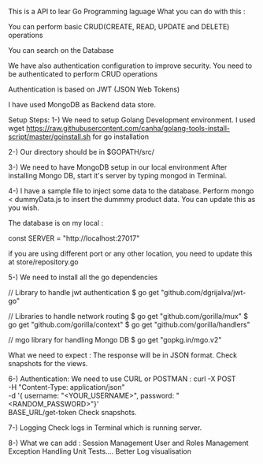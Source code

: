 This is a API to lear Go Programming laguage
What you can do with this : 

You can perform basic CRUD(CREATE, READ, UPDATE and DELETE) operations

You can search on the Database 

We have also authentication configuration to improve security. You need to be authenticated to perform CRUD operations

Authentication is based on JWT (JSON Web Tokens)

I have used MongoDB as Backend data store. 

Setup Steps: 
1-) We need to setup Golang Development environment. I used wget https://raw.githubusercontent.com/canha/golang-tools-install-script/master/goinstall.sh for go installation

2-) Our directory should be in $GOPATH/src/ 

3-) We need to have MongoDB setup in our local environment
After installing Mongo DB, start it's server by typing mongod in Terminal.

4-) I have a sample file to inject some data to the database. Perform mongo < dummyData.js to insert the dummmy product data. You can update this as you wish. 

The database is on my local : 

const SERVER = "http://localhost:27017" 

if you are using different port or any other location, you need to update this at store/repository.go

5-) We need to install all the go dependencies

// Library to handle jwt authentication 
$ go get "github.com/dgrijalva/jwt-go"

// Libraries to handle network routing
$ go get "github.com/gorilla/mux"
$ go get "github.com/gorilla/context"
$ go get "github.com/gorilla/handlers"

// mgo library for handling Mongo DB
$ go get "gopkg.in/mgo.v2"

What we need to expect : The response will be in JSON format. Check snapshots for the views. 

6-) Authentication: We need to use CURL or POSTMAN :
curl -X POST \
-H "Content-Type: application/json" \
-d '{ username: "<YOUR_USERNAME>", password: "<RANDOM_PASSWORD>"}' \
BASE_URL/get-token
Check snapshots.

7-) Logging Check logs in Terminal which is running server. 

8-) What we can add : 
Session Management
User and Roles Management
Exception Handling
Unit Tests....
Better Log visualisation


